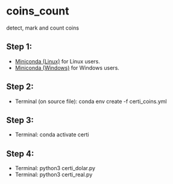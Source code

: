 # coins_count
detect, mark and count coins

## Step 1:
* [Miniconda (Linux)](https://docs.conda.io/en/latest/miniconda.html#linux-installers) for Linux users.
* [Miniconda (Windows)](https://docs.conda.io/en/latest/miniconda.html) for Windows users.

## Step 2:
* Terminal (on source file): conda env create -f certi_coins.yml

## Step 3:
* Terminal: conda activate certi

## Step 4:
* Terminal: python3 certi_dolar.py
* Terminal: python3 certi_real.py
